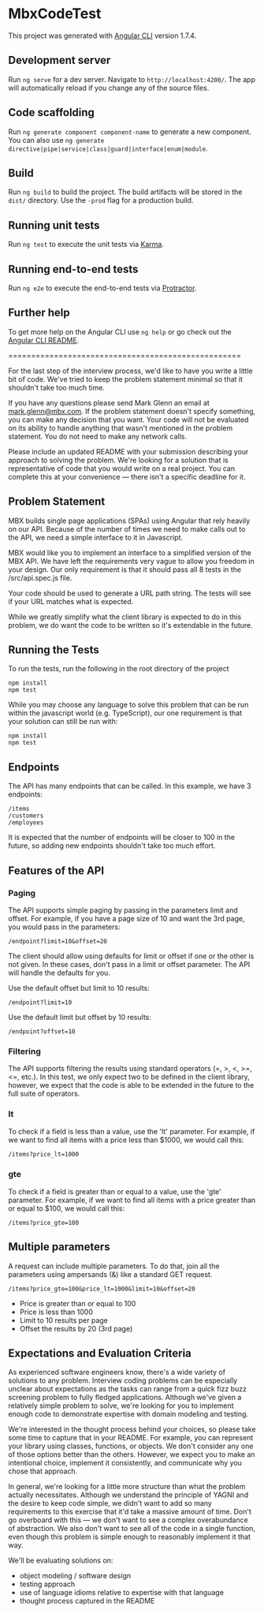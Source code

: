 # MbxCodeTest

This project was generated with [Angular CLI](https://github.com/angular/angular-cli) version 1.7.4.

## Development server

Run `ng serve` for a dev server. Navigate to `http://localhost:4200/`. The app will automatically reload if you change any of the source files.

## Code scaffolding

Run `ng generate component component-name` to generate a new component. You can also use `ng generate directive|pipe|service|class|guard|interface|enum|module`.

## Build

Run `ng build` to build the project. The build artifacts will be stored in the `dist/` directory. Use the `-prod` flag for a production build.

## Running unit tests

Run `ng test` to execute the unit tests via [Karma](https://karma-runner.github.io).

## Running end-to-end tests

Run `ng e2e` to execute the end-to-end tests via [Protractor](http://www.protractortest.org/).

## Further help

To get more help on the Angular CLI use `ng help` or go check out the [Angular CLI README](https://github.com/angular/angular-cli/blob/master/README.md).

===================================================

For the last step of the interview process, we'd like to have you write a
little bit of code. We've tried to keep the problem statement minimal so that
it shouldn't take too much time.

If you have any questions please send Mark Glenn an email at mark.glenn@mbx.com. If
the problem statement doesn't specify something, you can make any decision that
you want. Your code will not be evaluated on its ability to handle anything
that wasn't mentioned in the problem statement. You do not need to make any network
calls.

Please include an updated README with your submission describing your approach
to solving the problem. We're looking for a solution that is representative of
code that you would write on a real project. You can complete this at your
convenience — there isn't a specific deadline for it.

## Problem Statement

MBX builds single page applications (SPAs) using Angular that rely heavily on
our API.  Because of the number of times we need to make calls out to the API,
we need a simple interface to it in Javascript.

MBX would like you to implement an interface to a simplified version of the MBX
API.  We have left the requirements very vague to allow you freedom in your
design.  Our only requirement is that it should pass all 8 tests in the
/src/api.spec.js file.

Your code should be used to generate a URL path string.  The tests will see if
your URL matches what is expected.

While we greatly simplify what the client library is expected to do in this
problem, we do want the code to be written so it's extendable in the future.

## Running the Tests

To run the tests, run the following in the root directory of the project

```script
npm install
npm test
```

While you may choose any language to solve this problem that can be run within the
javascript world (e.g. TypeScript), our one requirement is that your solution can
still be run with:

```script
npm install
npm test
```

## Endpoints

The API has many endpoints that can be called.  In this example, we have 3 endpoints:

```script
/items
/customers
/employees
```

It is expected that the number of endpoints will be closer to 100 in the future, so adding
new endpoints shouldn't take too much effort.

## Features of the API

### Paging

The API supports simple paging by passing in the parameters limit and offset.  For example,
if you have a page size of 10 and want the 3rd page, you would pass in the parameters:

```script
/endpoint?limit=10&offset=20
```

The client should allow using defaults for limit or offset if one or the other is not given.
In these cases, don't pass in a limit or offset parameter.  The API will handle the defaults
for you.

Use the default offset but limit to 10 results:

```script
/endpoint?limit=10
```

Use the default limit but offset by 10 results:

```script
/endpoint?offset=10
```

### Filtering

The API supports filtering the results using standard operators (=, >, <, >=, <=, etc.). In
this test, we only expect two to be defined in the client library, however, we expect that the code
is able to be extended in the future to the full suite of operators.

### lt

To check if a field is less than a value, use the 'lt' parameter.  For example, if we want to
find all items with a price less than $1000, we would call this:

```bash
/items?price_lt=1000
```

### gte

To check if a field is greater than or equal to a value, use the 'gte' parameter.  For example, if we want to
find all items with a price greater than or equal to $100, we would call this:

```script
/items?price_gte=100
```

## Multiple parameters

A request can include multiple parameters.  To do that, join all the parameters using ampersands (&) like
a standard GET request.

```script
/items?price_gte=100&price_lt=1000&limit=10&offset=20
```

* Price is greater than or equal to 100
* Price is less than 1000
* Limit to 10 results per page
* Offset the results by 20 (3rd page)

## Expectations and Evaluation Criteria

As experienced software engineers know, there's a wide variety of solutions to
any problem. Interview coding problems can be especially unclear about
expectations as the tasks can range from a quick fizz buzz screening problem to
fully fledged applications. Although we've given a relatively simple problem to
solve, we're looking for you to implement enough code to demonstrate expertise
with domain modeling and testing.

We're interested in the thought process behind your choices, so please take
some time to capture that in your README. For example, you can represent your
library using classes, functions, or objects. We don't consider any one of
those options better than the others. However, we expect you to make an
intentional choice, implement it consistently, and communicate why you chose
that approach.

In general, we're looking for a little more structure than what the problem
actually necessitates. Although we understand the principle of YAGNI and the
desire to keep code simple, we didn't want to add so many requirements to this
exercise that it'd take a massive amount of time. Don't go overboard with this
— we don't want to see a complex overabundance of abstraction. We also don't
want to see all of the code in a single function, even though this problem is
simple enough to reasonably implement it that way.

We'll be evaluating solutions on:

* object modeling / software design
* testing approach
* use of language idioms relative to expertise with that language
* thought process captured in the README
